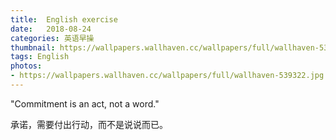 ```yaml
---
title:  English exercise
date:   2018-08-24
categories: 英语早操
thumbnail: https://wallpapers.wallhaven.cc/wallpapers/full/wallhaven-539322.jpg
tags: English
photos:
- https://wallpapers.wallhaven.cc/wallpapers/full/wallhaven-539322.jpg
---
```


"Commitment is an act, not a word."
<p>承诺，需要付出行动，而不是说说而已。</p>
